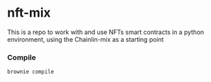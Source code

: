 # nft-mix
This is a repo to work with and use NFTs smart contracts in a python environment, using the Chainlin-mix as a starting point
### Compile
```
brownie compile
```
